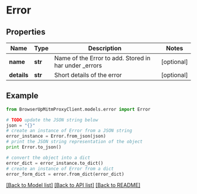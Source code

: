 # Error


## Properties
Name | Type | Description | Notes
------------ | ------------- | ------------- | -------------
**name** | **str** | Name of the Error to add. Stored in har under _errors | [optional] 
**details** | **str** | Short details of the error | [optional] 

## Example

```python
from BrowserUpMitmProxyClient.models.error import Error

# TODO update the JSON string below
json = "{}"
# create an instance of Error from a JSON string
error_instance = Error.from_json(json)
# print the JSON string representation of the object
print Error.to_json()

# convert the object into a dict
error_dict = error_instance.to_dict()
# create an instance of Error from a dict
error_form_dict = error.from_dict(error_dict)
```
[[Back to Model list]](../README.md#documentation-for-models) [[Back to API list]](../README.md#documentation-for-api-endpoints) [[Back to README]](../README.md)


